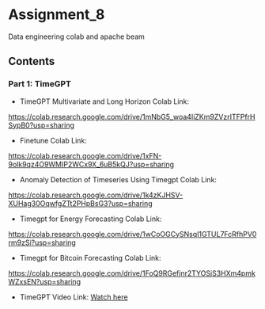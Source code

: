 # Assignment_8

Data engineering colab and apache beam

## Contents

### Part 1: TimeGPT

- TimeGPT Multivariate and Long Horizon Colab Link: 

https://colab.research.google.com/drive/1mNbG5_woa4IiZKm9ZVzrITFPfrHSypB0?usp=sharing

- Finetune Colab Link: 

https://colab.research.google.com/drive/1xFN-9olk9qz4O9WMIP2WCx9X_6uB5kQJ?usp=sharing

- Anomaly Detection of Timeseries Using Timegpt Colab Link:

 https://colab.research.google.com/drive/1k4zKJHSV-XUHag30OqwfgZTt2PHpBsG3?usp=sharing

- Timegpt for Energy Forecasting Colab Link:

https://colab.research.google.com/drive/1wCoOGCySNsqI1GTUL7FcRfhPV0rm9zSi?usp=sharing

- Timegpt for Bitcoin Forecasting Colab Link:

https://colab.research.google.com/drive/1FoQ9RGefjnr2TYOSjS3HXm4pmkWZxsEN?usp=sharing


- TimeGPT Video Link:  [Watch here](https://youtu.be/XvtW7Znyjbk)


